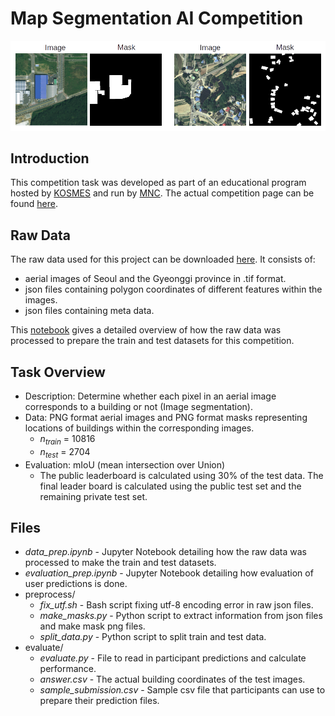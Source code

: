 # Map Segmentation AI Competition
![alt text](https://github.com/parksu111/map-segmentation/blob/main/img/mask_ex.png)

## Introduction
This competition task was developed as part of an educational program hosted by [KOSMES](https://www.kosmes.or.kr/sbc/SH/MAP/SHMAP002M0.do) and run by [MNC](https://mnc.ai/). The actual competition page can be found [here](https://aiconnect.kr/competition/detail/220).

## Raw Data
The raw data used for this project can be downloaded [here](). It consists of:
* aerial images of Seoul and the Gyeonggi province in .tif format.
* json files containing polygon coordinates of different features within the images.
* json files containing meta data.

This [notebook]() gives a detailed overview of how the raw data was processed to prepare the train and test datasets for this competition.

## Task Overview
* Description: Determine whether each pixel in an aerial image corresponds to a building or not (Image segmentation).
* Data: PNG format aerial images and PNG format masks representing locations of buildings within the corresponding images.
  * $n_{train}$ = 10816
  * $n_{test}$ = 2704
* Evaluation: mIoU (mean intersection over Union)
  * The public leaderboard is calculated using 30% of the  test data. The final leader board is calculated using the public test set and the remaining private test set.
  
## Files
* *data_prep.ipynb* - Jupyter Notebook detailing how the raw data was processed to make the train and test datasets.
* *evaluation_prep.ipynb* - Jupyter Notebook detailing how evaluation of user predictions is done.
* preprocess/
  * *fix_utf.sh* - Bash script fixing utf-8 encoding error in raw json files.
  * *make_masks.py* - Python script to extract information from json files and make mask png files.
  * *split_data.py* - Python script to split train and test data.
* evaluate/
  * *evaluate.py* - File to read in participant predictions and calculate performance.
  * *answer.csv* - The actual building coordinates of the test images.
  * *sample_submission.csv* - Sample csv file that participants can use to prepare their prediction files.
